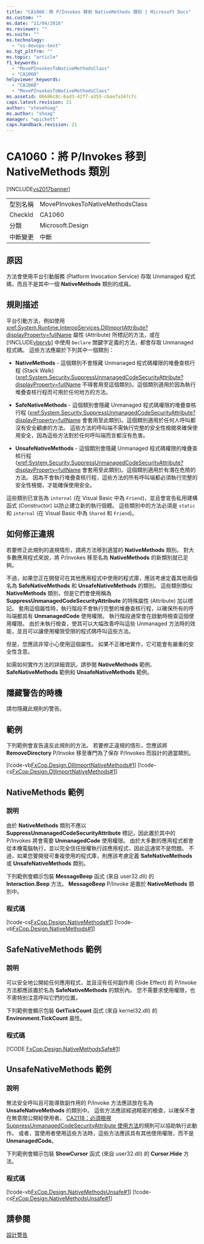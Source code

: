 ```yaml
---
title: "CA1060：將 P/Invokes 移到 NativeMethods 類別 | Microsoft Docs"
ms.custom: ""
ms.date: "11/04/2016"
ms.reviewer: ""
ms.suite: ""
ms.technology: 
  - "vs-devops-test"
ms.tgt_pltfrm: ""
ms.topic: "article"
f1_keywords: 
  - "MovePInvokesToNativeMethodsClass"
  - "CA1060"
helpviewer_keywords: 
  - "CA1060"
  - "MovePInvokesToNativeMethodsClass"
ms.assetid: 06686c8c-6ad3-42f7-a355-cbaefa347cfc
caps.latest.revision: 21
author: "stevehoag"
ms.author: "shoag"
manager: "wpickett"
caps.handback.revision: 21
---
```

# CA1060：將 P/Invokes 移到 NativeMethods 類別
[!INCLUDE[vs2017banner](../code-quality/includes/vs2017banner.md)]

|||  
|-|-|  
|型別名稱|MovePInvokesToNativeMethodsClass|  
|CheckId|CA1060|  
|分類|Microsoft.Design|  
|中斷變更|中斷|  
  
## 原因  
 方法會使用平台引動服務 \(Platform Invocation Service\) 存取 Unmanaged 程式碼，而且不是其中一個 **NativeMethods** 類別的成員。  
  
## 規則描述  
 平台引動方法，例如使用 <xref:System.Runtime.InteropServices.DllImportAttribute?displayProperty=fullName> 屬性 \(Attribute\) 所標記的方法，或在 [!INCLUDE[vbprvb](../code-quality/includes/vbprvb_md.md)] 中使用 `Declare` 關鍵字定義的方法，都會存取 Unmanaged 程式碼。  這些方法應屬於下列其中一個類別：  
  
-   **NativeMethods** \- 這個類別不會隱藏 Unmanaged 程式碼權限的堆疊查核行程 \(Stack Walk\) \(<xref:System.Security.SuppressUnmanagedCodeSecurityAttribute?displayProperty=fullName> 不得套用至這個類別\)。這個類別適用於因為執行堆疊查核行程而可用於任何地方的方法。  
  
-   **SafeNativeMethods** \- 這個類別會隱藏 Unmanaged 程式碼權限的堆疊查核行程 \(<xref:System.Security.SuppressUnmanagedCodeSecurityAttribute?displayProperty=fullName> 會套用至此類別\)。這個類別適用於任何人呼叫都沒有安全顧慮的方法。  這些方法的呼叫端不需執行完整的安全性檢閱來確保使用安全，因為這些方法對於任何呼叫端而言都沒有危害。  
  
-   **UnsafeNativeMethods** \- 這個類別會隱藏 Unmanaged 程式碼權限的堆疊查核行程 \(<xref:System.Security.SuppressUnmanagedCodeSecurityAttribute?displayProperty=fullName> 會套用至此類別\)。這個類別適用於有潛在危險的方法。  因為不會執行堆疊查核行程，這些方法的所有呼叫端都必須執行完整的安全性檢閱，才能確保使用安全。  
  
 這些類別已宣告為 `internal` \(在 Visual Basic 中為 `Friend`\)，並且會宣告私用建構函式 \(Constructor\) 以防止建立新的執行個體。  這些類別中的方法必須是 `static` 和 `internal` \(在 Visual Basic 中為 `Shared` 和 `Friend`\)。  
  
## 如何修正違規  
 若要修正此規則的違規情形，請將方法移到適當的 **NativeMethods** 類別。  對大多數應用程式來說，將 P\/Invokes 移至名為 **NativeMethods** 的新類別就已足夠。  
  
 不過，如果您正在開發可在其他應用程式中使用的程式庫，應該考慮定義其他兩個名為 **SafeNativeMethods** 和 **UnsafeNativeMethods** 的類別。  這些類別類似 **NativeMethods** 類別，但是它們會使用稱為 **SuppressUnmanagedCodeSecurityAttribute** 的特殊屬性 \(Attribute\) 加以標記。  套用這個屬性時，執行階段不會執行完整的堆疊查核行程，以確保所有的呼叫端都具有 **UnmanagedCode** 使用權限。  執行階段通常會在啟動時檢查這個使用權限。  由於未執行檢查，使其可以大幅改善呼叫這些 Unmanaged 方法時的效能，並且可以讓使用權限受限的程式碼呼叫這些方法。  
  
 但是，您應該非常小心使用這個屬性。  如果不正確地實作，它可能會有嚴重的安全性含意。  
  
 如需如何實作方法的詳細資訊，請參閱 **NativeMethods** 範例、**SafeNativeMethods** 範例和 **UnsafeNativeMethods** 範例。  
  
## 隱藏警告的時機  
 請勿隱藏此規則的警告。  
  
## 範例  
 下列範例會宣告違反此規則的方法。  若要修正違規的情形，您應該將 **RemoveDirectory** P\/Invoke 移至專門為了保存 P\/Invokes 而設計的適當類別。  
  
 [!code-vb[FxCop.Design.DllImportNativeMethods#1](../code-quality/codesnippet/VisualBasic/ca1060-move-p-invokes-to-nativemethods-class_1.vb)]
 [!code-cs[FxCop.Design.DllImportNativeMethods#1](../code-quality/codesnippet/CSharp/ca1060-move-p-invokes-to-nativemethods-class_1.cs)]  
  
## NativeMethods 範例  
  
### 說明  
 由於 **NativeMethods** 類別不應以 **SuppressUnmanagedCodeSecurityAttribute** 標記，因此置於其中的 P\/Invokes 將會需要 **UnmanagedCode** 使用權限。  由於大多數的應用程式都會從本機電腦執行，並以完全信任授權執行該應用程式，因此這通常不是問題。  不過，如果您要開發可重複使用的程式庫，則應該考慮定義 **SafeNativeMethods** 或 **UnsafeNativeMethods** 類別。  
  
 下列範例會顯示包裝 **MessageBeep** 函式 \(來自 user32.dll\) 的 **Interaction.Beep** 方法。  **MessageBeep** P\/Invoke 是置於 **NativeMethods** 類別中。  
  
### 程式碼  
 [!code-cs[FxCop.Design.NativeMethods#1](../code-quality/codesnippet/CSharp/ca1060-move-p-invokes-to-nativemethods-class_2.cs)]
 [!code-vb[FxCop.Design.NativeMethods#1](../code-quality/codesnippet/VisualBasic/ca1060-move-p-invokes-to-nativemethods-class_2.vb)]  
  
## SafeNativeMethods 範例  
  
### 說明  
 可以安全地公開給任何應用程式，並且沒有任何副作用 \(Side Effect\) 的 P\/Invoke 方法都應該置於名為 **SafeNativeMethods** 的類別內。  您不需要求使用權限，也不需特別注意呼叫它們的位置。  
  
 下列範例會顯示包裝 **GetTickCount** 函式 \(來自 kernel32.dll\) 的 **Environment.TickCount** 屬性。  
  
### 程式碼  
 [!CODE [FxCop.Design.NativeMethodsSafe#1](../CodeSnippet/VS_Snippets_CodeAnalysis/FxCop.Design.NativeMethodsSafe#1)]  
  
## UnsafeNativeMethods 範例  
  
### 說明  
 無法安全呼叫且可能導致副作用的 P\/Invoke 方法應該放在名為 **UnsafeNativeMethods** 的類別中。  這些方法應該經過精密的檢查，以確保不會在無意間公開給使用者。  [CA2118：必須檢視 SuppressUnmanagedCodeSecurityAttribute 使用方法](../code-quality/ca2118-review-suppressunmanagedcodesecurityattribute-usage.md)的規則可以協助執行此動作。  或者，當使用者使用這些方法時，這些方法應該具有其他使用權限，而不是 **UnmanagedCode**。  
  
 下列範例會顯示包裝 **ShowCursor** 函式 \(來自 user32.dll\) 的 **Cursor.Hide** 方法。  
  
### 程式碼  
 [!code-vb[FxCop.Design.NativeMethodsUnsafe#1](../code-quality/codesnippet/VisualBasic/ca1060-move-p-invokes-to-nativemethods-class_3.vb)]
 [!code-cs[FxCop.Design.NativeMethodsUnsafe#1](../code-quality/codesnippet/CSharp/ca1060-move-p-invokes-to-nativemethods-class_3.cs)]  
  
## 請參閱  
 [設計警告](../code-quality/design-warnings.md)